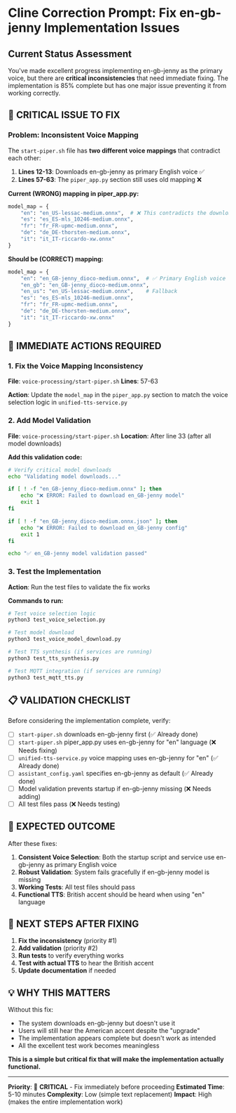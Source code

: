 # Cline Correction Prompt: Fix en-gb-jenny Implementation Issues

## Current Status Assessment
You've made excellent progress implementing en-gb-jenny as the primary voice, but there are **critical inconsistencies** that need immediate fixing. The implementation is 85% complete but has one major issue preventing it from working correctly.

## 🚨 CRITICAL ISSUE TO FIX

### Problem: Inconsistent Voice Mapping
The `start-piper.sh` file has **two different voice mappings** that contradict each other:

1. **Lines 12-13**: Downloads en-gb-jenny as primary English voice ✅
2. **Lines 57-63**: The `piper_app.py` section still uses old mapping ❌

**Current (WRONG) mapping in piper_app.py:**
```python
model_map = {
    "en": "en_US-lessac-medium.onnx",  # ❌ This contradicts the download priority
    "es": "es_ES-mls_10246-medium.onnx",
    "fr": "fr_FR-upmc-medium.onnx",
    "de": "de_DE-thorsten-medium.onnx",
    "it": "it_IT-riccardo-xw.onnx"
}
```

**Should be (CORRECT) mapping:**
```python
model_map = {
    "en": "en_GB-jenny_dioco-medium.onnx",  # ✅ Primary English voice
    "en_gb": "en_GB-jenny_dioco-medium.onnx",
    "en_us": "en_US-lessac-medium.onnx",    # Fallback
    "es": "es_ES-mls_10246-medium.onnx",
    "fr": "fr_FR-upmc-medium.onnx",
    "de": "de_DE-thorsten-medium.onnx",
    "it": "it_IT-riccardo-xw.onnx"
}
```

## 🔧 IMMEDIATE ACTIONS REQUIRED

### 1. Fix the Voice Mapping Inconsistency
**File**: `voice-processing/start-piper.sh`
**Lines**: 57-63

**Action**: Update the `model_map` in the `piper_app.py` section to match the voice selection logic in `unified-tts-service.py`

### 2. Add Model Validation
**File**: `voice-processing/start-piper.sh`
**Location**: After line 33 (after all model downloads)

**Add this validation code:**
```bash
# Verify critical model downloads
echo "Validating model downloads..."

if [ ! -f "en_GB-jenny_dioco-medium.onnx" ]; then
    echo "❌ ERROR: Failed to download en_GB-jenny model"
    exit 1
fi

if [ ! -f "en_GB-jenny_dioco-medium.onnx.json" ]; then
    echo "❌ ERROR: Failed to download en_GB-jenny config"
    exit 1
fi

echo "✅ en_GB-jenny model validation passed"
```

### 3. Test the Implementation
**Action**: Run the test files to validate the fix works

**Commands to run:**
```bash
# Test voice selection logic
python3 test_voice_selection.py

# Test model download
python3 test_voice_model_download.py

# Test TTS synthesis (if services are running)
python3 test_tts_synthesis.py

# Test MQTT integration (if services are running)
python3 test_mqtt_tts.py
```

## 📋 VALIDATION CHECKLIST

Before considering the implementation complete, verify:

- [ ] `start-piper.sh` downloads en-gb-jenny first (✅ Already done)
- [ ] `start-piper.sh` piper_app.py uses en-gb-jenny for "en" language (❌ Needs fixing)
- [ ] `unified-tts-service.py` voice mapping uses en-gb-jenny for "en" (✅ Already done)
- [ ] `assistant_config.yaml` specifies en-gb-jenny as default (✅ Already done)
- [ ] Model validation prevents startup if en-gb-jenny missing (❌ Needs adding)
- [ ] All test files pass (❌ Needs testing)

## 🎯 EXPECTED OUTCOME

After these fixes:
1. **Consistent Voice Selection**: Both the startup script and service use en-gb-jenny as primary English voice
2. **Robust Validation**: System fails gracefully if en-gb-jenny model is missing
3. **Working Tests**: All test files should pass
4. **Functional TTS**: British accent should be heard when using "en" language

## 🚀 NEXT STEPS AFTER FIXING

1. **Fix the inconsistency** (priority #1)
2. **Add validation** (priority #2)
3. **Run tests** to verify everything works
4. **Test with actual TTS** to hear the British accent
5. **Update documentation** if needed

## 💡 WHY THIS MATTERS

Without this fix:
- The system downloads en-gb-jenny but doesn't use it
- Users will still hear the American accent despite the "upgrade"
- The implementation appears complete but doesn't work as intended
- All the excellent test work becomes meaningless

**This is a simple but critical fix that will make the implementation actually functional.**

---

**Priority**: 🔴 **CRITICAL** - Fix immediately before proceeding
**Estimated Time**: 5-10 minutes
**Complexity**: Low (simple text replacement)
**Impact**: High (makes the entire implementation work)
